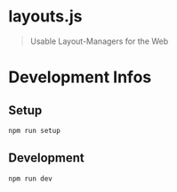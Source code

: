 # layouts.js

> Usable Layout-Managers for the Web

# Development Infos

## Setup

```
npm run setup
```

## Development

```
npm run dev
```